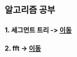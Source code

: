 # 알고리즘 공부

## 1. 세그먼트 트리 -> [이동](/algorithm/study/segtree/README.md)
## 2. fft -> [이동](/algorithm/study/fft/README.md)